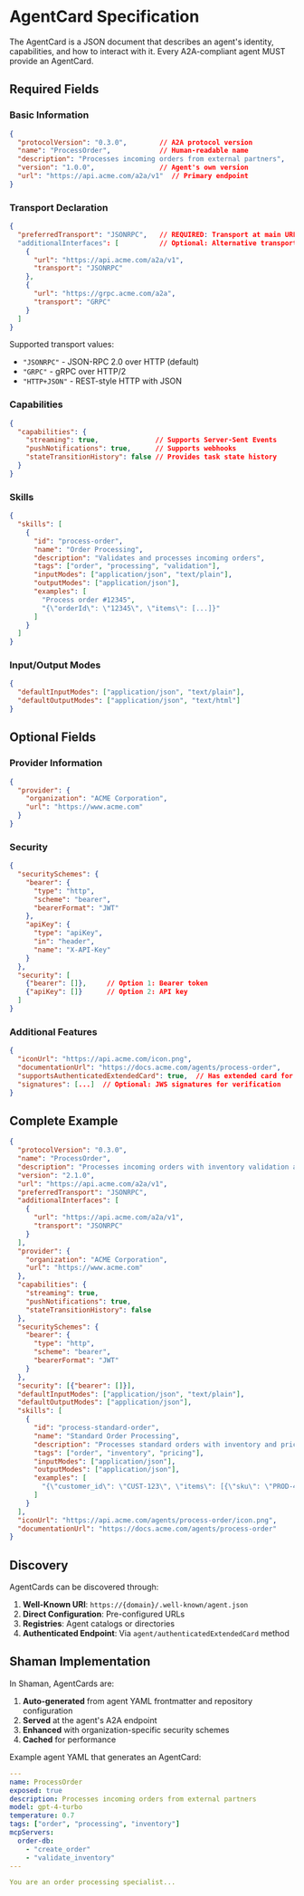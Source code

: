 # AgentCard Specification

The AgentCard is a JSON document that describes an agent's identity, capabilities, and how to interact with it. Every A2A-compliant agent MUST provide an AgentCard.

## Required Fields

### Basic Information

```json
{
  "protocolVersion": "0.3.0",        // A2A protocol version
  "name": "ProcessOrder",            // Human-readable name
  "description": "Processes incoming orders from external partners",
  "version": "1.0.0",                // Agent's own version
  "url": "https://api.acme.com/a2a/v1"  // Primary endpoint
}
```

### Transport Declaration

```json
{
  "preferredTransport": "JSONRPC",   // REQUIRED: Transport at main URL
  "additionalInterfaces": [          // Optional: Alternative transports
    {
      "url": "https://api.acme.com/a2a/v1",
      "transport": "JSONRPC"
    },
    {
      "url": "https://grpc.acme.com/a2a",
      "transport": "GRPC"
    }
  ]
}
```

Supported transport values:
- `"JSONRPC"` - JSON-RPC 2.0 over HTTP (default)
- `"GRPC"` - gRPC over HTTP/2
- `"HTTP+JSON"` - REST-style HTTP with JSON

### Capabilities

```json
{
  "capabilities": {
    "streaming": true,              // Supports Server-Sent Events
    "pushNotifications": true,      // Supports webhooks
    "stateTransitionHistory": false // Provides task state history
  }
}
```

### Skills

```json
{
  "skills": [
    {
      "id": "process-order",
      "name": "Order Processing",
      "description": "Validates and processes incoming orders",
      "tags": ["order", "processing", "validation"],
      "inputModes": ["application/json", "text/plain"],
      "outputModes": ["application/json"],
      "examples": [
        "Process order #12345",
        "{\"orderId\": \"12345\", \"items\": [...]}"
      ]
    }
  ]
}
```

### Input/Output Modes

```json
{
  "defaultInputModes": ["application/json", "text/plain"],
  "defaultOutputModes": ["application/json", "text/html"]
}
```

## Optional Fields

### Provider Information

```json
{
  "provider": {
    "organization": "ACME Corporation",
    "url": "https://www.acme.com"
  }
}
```

### Security

```json
{
  "securitySchemes": {
    "bearer": {
      "type": "http",
      "scheme": "bearer",
      "bearerFormat": "JWT"
    },
    "apiKey": {
      "type": "apiKey",
      "in": "header",
      "name": "X-API-Key"
    }
  },
  "security": [
    {"bearer": []},     // Option 1: Bearer token
    {"apiKey": []}      // Option 2: API key
  ]
}
```

### Additional Features

```json
{
  "iconUrl": "https://api.acme.com/icon.png",
  "documentationUrl": "https://docs.acme.com/agents/process-order",
  "supportsAuthenticatedExtendedCard": true,  // Has extended card for auth users
  "signatures": [...]  // Optional: JWS signatures for verification
}
```

## Complete Example

```json
{
  "protocolVersion": "0.3.0",
  "name": "ProcessOrder",
  "description": "Processes incoming orders with inventory validation and pricing",
  "version": "2.1.0",
  "url": "https://api.acme.com/a2a/v1",
  "preferredTransport": "JSONRPC",
  "additionalInterfaces": [
    {
      "url": "https://api.acme.com/a2a/v1",
      "transport": "JSONRPC"
    }
  ],
  "provider": {
    "organization": "ACME Corporation",
    "url": "https://www.acme.com"
  },
  "capabilities": {
    "streaming": true,
    "pushNotifications": true,
    "stateTransitionHistory": false
  },
  "securitySchemes": {
    "bearer": {
      "type": "http",
      "scheme": "bearer",
      "bearerFormat": "JWT"
    }
  },
  "security": [{"bearer": []}],
  "defaultInputModes": ["application/json", "text/plain"],
  "defaultOutputModes": ["application/json"],
  "skills": [
    {
      "id": "process-standard-order",
      "name": "Standard Order Processing",
      "description": "Processes standard orders with inventory and pricing validation",
      "tags": ["order", "inventory", "pricing"],
      "inputModes": ["application/json"],
      "outputModes": ["application/json"],
      "examples": [
        "{\"customer_id\": \"CUST-123\", \"items\": [{\"sku\": \"PROD-456\", \"quantity\": 2}]}"
      ]
    }
  ],
  "iconUrl": "https://api.acme.com/agents/process-order/icon.png",
  "documentationUrl": "https://docs.acme.com/agents/process-order"
}
```

## Discovery

AgentCards can be discovered through:

1. **Well-Known URI**: `https://{domain}/.well-known/agent.json`
2. **Direct Configuration**: Pre-configured URLs
3. **Registries**: Agent catalogs or directories
4. **Authenticated Endpoint**: Via `agent/authenticatedExtendedCard` method

## Shaman Implementation

In Shaman, AgentCards are:

1. **Auto-generated** from agent YAML frontmatter and repository configuration
2. **Served** at the agent's A2A endpoint
3. **Enhanced** with organization-specific security schemes
4. **Cached** for performance

Example agent YAML that generates an AgentCard:

```yaml
---
name: ProcessOrder
exposed: true
description: Processes incoming orders from external partners
model: gpt-4-turbo
temperature: 0.7
tags: ["order", "processing", "inventory"]
mcpServers:
  order-db:
    - "create_order"
    - "validate_inventory"
---

You are an order processing specialist...
```